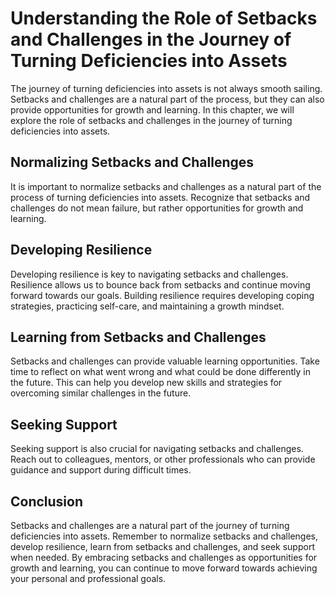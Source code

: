 Understanding the Role of Setbacks and Challenges in the Journey of Turning Deficiencies into Assets
===================================================================================================================================================

The journey of turning deficiencies into assets is not always smooth sailing. Setbacks and challenges are a natural part of the process, but they can also provide opportunities for growth and learning. In this chapter, we will explore the role of setbacks and challenges in the journey of turning deficiencies into assets.

Normalizing Setbacks and Challenges
-----------------------------------

It is important to normalize setbacks and challenges as a natural part of the process of turning deficiencies into assets. Recognize that setbacks and challenges do not mean failure, but rather opportunities for growth and learning.

Developing Resilience
---------------------

Developing resilience is key to navigating setbacks and challenges. Resilience allows us to bounce back from setbacks and continue moving forward towards our goals. Building resilience requires developing coping strategies, practicing self-care, and maintaining a growth mindset.

Learning from Setbacks and Challenges
-------------------------------------

Setbacks and challenges can provide valuable learning opportunities. Take time to reflect on what went wrong and what could be done differently in the future. This can help you develop new skills and strategies for overcoming similar challenges in the future.

Seeking Support
---------------

Seeking support is also crucial for navigating setbacks and challenges. Reach out to colleagues, mentors, or other professionals who can provide guidance and support during difficult times.

Conclusion
----------

Setbacks and challenges are a natural part of the journey of turning deficiencies into assets. Remember to normalize setbacks and challenges, develop resilience, learn from setbacks and challenges, and seek support when needed. By embracing setbacks and challenges as opportunities for growth and learning, you can continue to move forward towards achieving your personal and professional goals.
